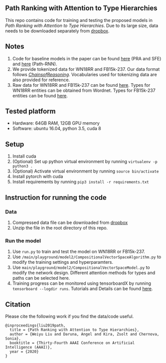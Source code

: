 ## Path Ranking with Attention to Type Hierarchies
This repo contains code for training and testing the proposed models in *Path Ranking with Attention to Type Hierarchies*.
Due to its large size, data needs to be downloaded separately from [dropbox](https://www.dropbox.com/s/0a4o2jljg4imuux/data.zip?dl=0).

## Notes
1. Code for baseline models in the paper can be found [here](https://github.com/matt-gardner/pra) (PRA and SFE) and 
[here](https://github.com/rajarshd/ChainsofReasoning) (Path-RNN).
2. We provide tokenized data for WN18RR and FB15k-237. Our data format follows 
[*ChainsofReasoning*](https://github.com/rajarshd/ChainsofReasoning). Vocabularies used for tokenizing data are also
provided for reference.
3. Raw data for WN18RR and FB15k-237 can be found 
[here](https://github.com/TimDettmers/ConvE). Types for WN18RR entities can be obtained from Wordnet. Types for 
FB15k-237 entities can be found [here](https://github.com/thunlp/TKRL).

## Tested platform
* Hardware: 64GB RAM, 12GB GPU memory
* Software: ubuntu 16.04, python 3.5, cuda 8

## Setup
1. Install cuda
2. (Optional) Set up python virtual environment by running `virtualenv -p python3 .`
3. (Optional) Activate virtual environment by running `source bin/activate`
3. Install pytorch with cuda
4. Install requirements by running `pip3 install -r requirements.txt`

## Instruction for running the code
### Data
1. Compressed data file can be downloaded from [dropbox](https://www.dropbox.com/s/0a4o2jljg4imuux/data.zip?dl=0)
2. Unzip the file in the root directory of this repo.

### Run the model
1. Use `run.py` to train and test the model on WN18RR or FB15k-237.
2. Use `/main/playground/model2/CompositionalVectorSpaceAlgorithm.py` to modify the training settings and hyperparamters.
3. Use `main/playground/model2/CompositionalVectorSpaceModel.py` to modify the network design. Different attention methods for
types and paths can be selected here.
4. Training progress can be monitored using tensorboardX by running `tensorboard --logdir runs`. Tutorials and Details can be found [here](https://github.com/lanpa/tensorboardX).

## Citation
Please cite the following work if you find the data/code useful.
```text
@inproceedings{liu2019path,
  title = {Path Ranking with Attention to Type Hierarchies},
  author = {Weiyu Liu and Daruna, Angel and Kira, Zsolt and Chernova, Sonia},
  booktitle = {Thirty-Fourth AAAI Conference on Artificial Intelligence (AAAI)},
  year = {2020}
}
```